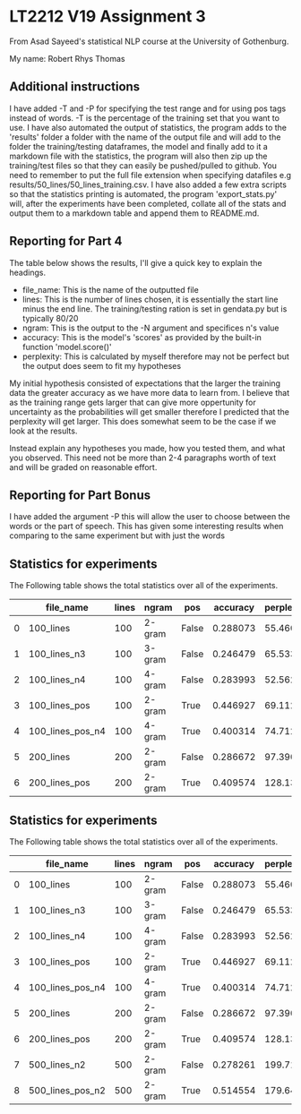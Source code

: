 # LT2212 V19 Assignment 3

From Asad Sayeed's statistical NLP course at the University of Gothenburg.

My name: Robert Rhys Thomas

## Additional instructions

I have added -T and -P for specifying the test range and for using pos tags instead of words. -T is the percentage of the training set that you want to use. I have also automated the output of statistics, the program adds to the 'results' folder a folder with the name of the output file and will add to the folder the training/testing dataframes, the model and finally add to it a markdown file with the statistics, the program will also then zip up the training/test files so that they can easily be pushed/pulled to github. You need to remember to put the full file extension when specifying datafiles e.g results/50_lines/50_lines_training.csv. I have also added a few extra scripts so that the statistics printing is automated, the program 'export_stats.py' will, after the experiments have been completed, collate all of the stats and output them to a markdown table and append them to README.md. 

## Reporting for Part 4

The table below shows the results, I'll give a quick key to explain the headings.
* file_name: This is the name of the outputted file
* lines: This is the number of lines chosen, it is essentially the start line minus the end line. The training/testing ration is set in gendata.py but is typically 80/20
* ngram: This is the output to the -N argument and specifices n's value
* accuracy: This is the model's 'scores' as provided by the built-in function 'model.score()'
* perplexity: This is calculated by myself therefore may not be perfect but the output does seem to fit my hypotheses

My initial hypothesis consisted of expectations that the larger the training data the greater accuracy as we have more data to learn from. I believe that as the training range gets larger that can give more oppertunity for uncertainty as the probabilities will get smaller therefore I predicted that the perplexity will get larger. This does somewhat seem to be the case if we look at the results. 


Instead explain any hypotheses you made, how you tested them, and what you observed.  This need not be more than 2-4 paragraphs worth of text and will be graded on reasonable effort.

## Reporting for Part Bonus 

I have added the argument -P this will allow the user to choose between the words or the part of speech. This has given some interesting results when comparing to the same experiment but with just the words

<h2>Statistics for experiments</h1>
<p>The Following table shows the total statistics over all of the experiments.</p>

|    | file_name        |   lines | ngram   | pos   |   accuracy |   perplexity |
|----|------------------|---------|---------|-------|------------|--------------|
|  0 | 100_lines        |     100 | 2-gram  | False |   0.288073 |      55.4609 |
|  1 | 100_lines_n3     |     100 | 3-gram  | False |   0.246479 |      65.5333 |
|  2 | 100_lines_n4     |     100 | 4-gram  | False |   0.283993 |      52.5624 |
|  3 | 100_lines_pos    |     100 | 2-gram  | True  |   0.446927 |      69.1123 |
|  4 | 100_lines_pos_n4 |     100 | 4-gram  | True  |   0.400314 |      74.7126 |
|  5 | 200_lines        |     200 | 2-gram  | False |   0.286672 |      97.3902 |
|  6 | 200_lines_pos    |     200 | 2-gram  | True  |   0.409574 |     128.132  |

<h2>Statistics for experiments</h1>
<p>The Following table shows the total statistics over all of the experiments.</p>

|    | file_name        |   lines | ngram   | pos   |   accuracy |   perplexity |
|----|------------------|---------|---------|-------|------------|--------------|
|  0 | 100_lines        |     100 | 2-gram  | False |   0.288073 |      55.4609 |
|  1 | 100_lines_n3     |     100 | 3-gram  | False |   0.246479 |      65.5333 |
|  2 | 100_lines_n4     |     100 | 4-gram  | False |   0.283993 |      52.5624 |
|  3 | 100_lines_pos    |     100 | 2-gram  | True  |   0.446927 |      69.1123 |
|  4 | 100_lines_pos_n4 |     100 | 4-gram  | True  |   0.400314 |      74.7126 |
|  5 | 200_lines        |     200 | 2-gram  | False |   0.286672 |      97.3902 |
|  6 | 200_lines_pos    |     200 | 2-gram  | True  |   0.409574 |     128.132  |
|  7 | 500_lines_n2     |     500 | 2-gram  | False |   0.278261 |     199.712  |
|  8 | 500_lines_pos_n2 |     500 | 2-gram  | True  |   0.514554 |     179.641  |